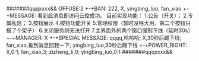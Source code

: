 #######qqqxxxx&&
OFFUSE:2
+-+BAN:
222,
X,
yingbing_luo,
fan_xiao
+-+MESSAGE:
看到此消息即访问云控成功。
目前实现功能：
1.公告（开关）；
2.专属私信；
3.按钮展示
4.按钮功能开关
5.管理权限（暂时没啥大用，第二个按钮只搭了个架子）
6.关闭服务则无法打开
7.主界面外的两个窗口强制下线（延时30s）
+-+MANAGER:
X
+-+SPECIAL MESSAGE:
qqqq,哈哈哈;
X,30秒后踢下线;
fan_xiao,看到消息回我一下;
yingbing_luo,30秒后踢下线
+-+POWER_RIGHT:
X,0:1;
fan_xiao,3;
zizheng_li,0;
yingbing_luo,0:1
#######qqqxxxx&&
